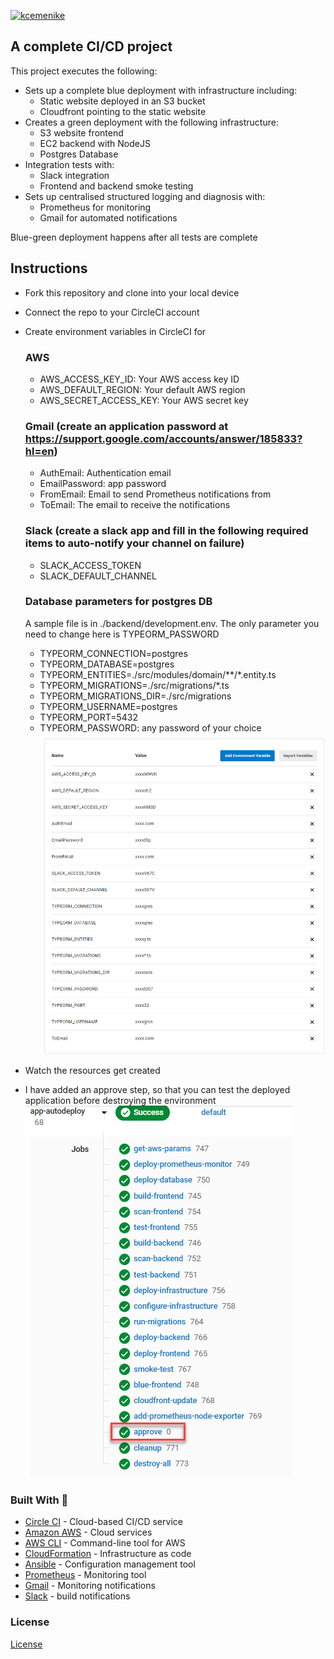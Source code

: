 [![kcemenike](https://circleci.com/gh/kcemenike/app-autodeploy.svg?style=svg)](https://app.circleci.com/pipelines/github/kcemenike/app-autodeploy)

## A complete CI/CD project

This project executes the following:

- Sets up a complete blue deployment with infrastructure including:
  - Static website deployed in an S3 bucket
  - Cloudfront pointing to the static website
- Creates a green deployment with the following infrastructure:
  - S3 website frontend
  - EC2 backend with NodeJS
  - Postgres Database
- Integration tests with:
  - Slack integration
  - Frontend and backend smoke testing
- Sets up centralised structured logging and diagnosis with:
  - Prometheus for monitoring
  - Gmail for automated notifications

Blue-green deployment happens after all tests are complete

## Instructions

- Fork this repository and clone into your local device
- Connect the repo to your CircleCI account
- Create environment variables in CircleCI for 
  ### AWS
  - AWS_ACCESS_KEY_ID: Your AWS access key ID
  - AWS_DEFAULT_REGION: Your default AWS region
  - AWS_SECRET_ACCESS_KEY: Your AWS secret key
  ### Gmail (create an application password at https://support.google.com/accounts/answer/185833?hl=en)
  - AuthEmail: Authentication email
  - EmailPassword: app password
  - FromEmail: Email to send Prometheus notifications from
  - ToEmail: The email to receive the notifications
  ### Slack (create a slack app and fill in the following required items to auto-notify your channel on failure)
  - SLACK_ACCESS_TOKEN
  - SLACK_DEFAULT_CHANNEL
  ### Database parameters for postgres DB
  A sample file is in ./backend/development.env. The only parameter you need to change here is TYPEORM_PASSWORD
  - TYPEORM_CONNECTION=postgres
  - TYPEORM_DATABASE=postgres
  - TYPEORM_ENTITIES=./src/modules/domain/**/*.entity.ts
  - TYPEORM_MIGRATIONS=./src/migrations/*.ts
  - TYPEORM_MIGRATIONS_DIR=./src/migrations
  - TYPEORM_USERNAME=postgres
  - TYPEORM_PORT=5432
  - TYPEORM_PASSWORD: any password of your choice  
  [![Environment Variables](./envvars.png)](./backend/development.env)
  
- Watch the resources get created
- I have added an approve step, so that you can test the deployed application before destroying the environment  
![approve](./approve.png)


### Built With 💓

- [Circle CI](www.circleci.com) - Cloud-based CI/CD service
- [Amazon AWS](https://aws.amazon.com/) - Cloud services
- [AWS CLI](https://aws.amazon.com/cli/) - Command-line tool for AWS
- [CloudFormation](https://aws.amazon.com/cloudformation/) - Infrastructure as code
- [Ansible](https://www.ansible.com/) - Configuration management tool
- [Prometheus](https://prometheus.io/) - Monitoring tool
- [Gmail](https://gmail.com) - Monitoring notifications
- [Slack](https://api.slack.com) - build notifications

### License

[License](LICENSE.md)
